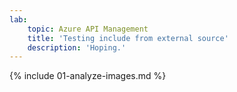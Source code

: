 ```yaml
---
lab:
    topic: Azure API Management
    title: 'Testing include from external source'
    description: 'Hoping.'
---
```


{% include 01-analyze-images.md %}



